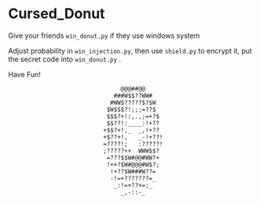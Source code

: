 # Cursed_Donut

Give your friends `win_donut.py` if they use windows system

Adjust probability in `win_injection.py`, then use `shield.py` to encrypt it, put the secret code into  `win_donut.py` .

Have Fun!

                                    @@@##@@                                     
                                  ###W$$??WW#                                   
                                 #WW$?????$?$W                                  
                                $W$$$?!;;;=??$                                  
                                $$$?+!:,.,;=+?$                                 
                                $$??!:____:!+??                                 
                               +$$?+!,_  _,!+??                                 
                               +$??+!,   _-!+??!                                
                               =????!;   :?????!                                
                               ;?????++  WWW$$?                                 
                                =???$$W#@@#WW?+                                 
                                !++?$W#@@@#W$?;                                 
                                 !+??$W###W??=                                  
                                 -!=+???????=_                                  
                                  _:!=+??+=;_                                   
                                    _,-::-_            
